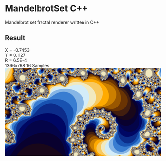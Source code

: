 # MandelbrotSet C++
Mandelbrot set fractal renderer written in C++

## Result
X = -0.7453  
Y = 0.1127  
R = 6.5E-4  
1366x768 16 Samples  
![Result](/result/result.png)

